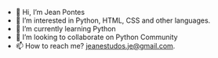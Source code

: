 - 👋 Hi, I’m Jean Pontes
- 👀 I’m interested in Python, HTML, CSS and other languages.
- 🌱 I’m currently learning Python
- 💞️ I’m looking to collaborate on Python Community
- 📫 How to reach me? jeanestudos.je@gmail.com.

<!---
JeanCGPontes/JeanCGPontes is a ✨ special ✨ repository because its `README.md` (this file) appears on your GitHub profile.
You can click the Preview link to take a look at your changes.
--->
